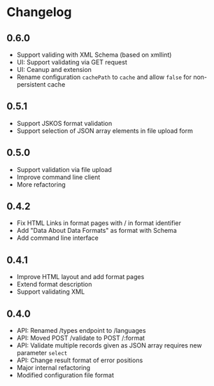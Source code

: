 # Changelog

## 0.6.0

- Support validing with XML Schema (based on xmllint)
- UI: Support validating via GET request
- UI: Ceanup and extension
- Rename configuration `cachePath` to `cache` and allow `false` for non-persistent cache

## 0.5.1

- Support JSKOS format validation
- Support selection of JSON array elements in file upload form

## 0.5.0

- Support validation via file upload
- Improve command line client
- More refactoring

## 0.4.2

- Fix HTML Links in format pages with / in format identifier
- Add "Data About Data Formats" as format with Schema
- Add command line interface

## 0.4.1

- Improve HTML layout and add format pages
- Extend format description
- Support validating XML

## 0.4.0

- API: Renamed /types endpoint to /languages
- API: Moved POST /validate to POST /:format
- API: Validate multiple records given as JSON array requires new parameter `select`
- API: Change result format of error positions
- Major internal refactoring
- Modified configuration file format
